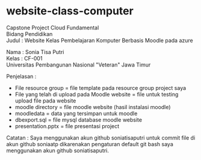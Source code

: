 # website-class-computer

Capstone Project Cloud Fundamental
<br>
Bidang Pendidikan
<br>
Judul : Website Kelas Pembelajaran Komputer Berbasis Moodle pada azure 

Nama : Sonia Tisa Putri
<br>
Kelas : CF-001
<br>
Universitas Pembangunan Nasional "Veteran" Jawa Timur

Penjelasan : <br>
- File resource group                             = file template pada resource group project saya <br>
- File yang telah di upload pada Moodle website   = file untuk testing upload file pada website <br>
- moodle directory                                = file moodle website (hasil instalasi moodle) <br>
- moodledata                                      = data yang tersimpan untuk moodle <br>
- dbexport.sql                                    = file mysql database moodle website <br>
- presentation.pptx                               = file presentasi project <br>

Catatan :
Saya menggunakan akun github soniatisaputri untuk commit file di akun github soniaatp dikarenakan pengaturan default git bash saya menggunakan akun github soniatisaputri.
